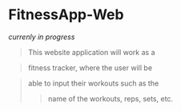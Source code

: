 # FitnessApp-Web
*currenly in progress*
>This website application will work as a 

>fitness tracker, where the user will be 

>able to input their workouts such as the 
>>name of the workouts, reps, sets, etc. 
